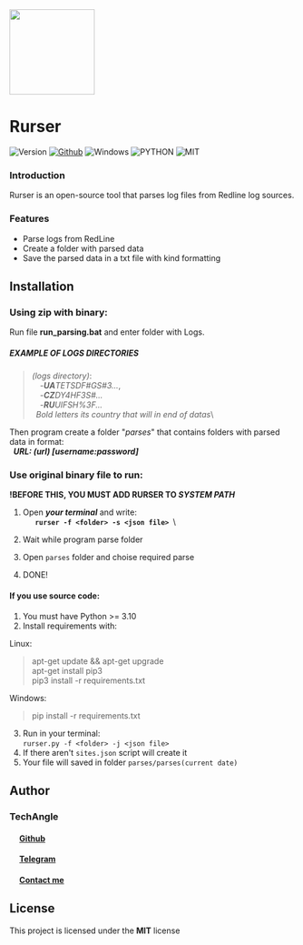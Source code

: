 <img src="./src/img/rurser.ico" width="150" height="150">

# Rurser

![Version](https://img.shields.io/badge/version-1.0-ffffff?label=Version)
[![Github](https://img.shields.io/badge/Github-gray)](https://github.com/TechAngle)
![Windows](https://img.shields.io/badge/Windows-0078D6?style=for-the-badge&logo=windows&logoColor=white)
![PYTHON](https://img.shields.io/badge/Python-3776AB?style=for-the-badge&logo=python&logoColor=white)
![MIT](https://img.shields.io/badge/License-MIT-blue.svg)

### Introduction

Rurser is an open-source tool that parses log files from Redline log sources.
### Features

- Parse logs from RedLine
- Create a folder with parsed data
- Save the parsed data in a txt file with kind formatting

## Installation

### Using zip with binary:
Run file **run_parsing.bat** and enter folder with Logs.

##### EXAMPLE OF LOGS DIRECTORIES
>*(logs directory)*:\
 -***UA**TETSDF#GS#3...*,\
 -***CZ**DY4HF3S#...*\
 -***RU**UIFSH%3F...*\
>  *Bold letters its country that will in end of datas*\

Then program create a folder "*parses*" that contains folders with parsed data in format:\
 ***URL: (url) [**username**:**password**]***

### Use original binary file to run:
**!BEFORE THIS, YOU MUST ADD RURSER TO *SYSTEM PATH***
1. Open ***your terminal*** and write:\
&emsp;**``
rurser -f <folder> -s <json file>
​``**\

2. Wait while program parse folder
3. Open `parses` folder and choise required parse
4. DONE!

#### If you use source code:
1. You must have Python >= 3.10
2. Install requirements with:

Linux:
>apt-get update && apt-get upgrade\
apt-get install pip3\
pip3 install -r requirements.txt

Windows:
>pip install -r requirements.txt
3. Run in your terminal:\
    `​rurser.py -f <folder> -j <json file>`
4. If there aren't `sites.json` script will create it
5. Your file will saved in folder `parses/parses(current date)`

## Author
### TechAngle
#### &emsp; [**Github**](https://github.com/TechAngle)
#### &emsp; [**Telegram**](https://telegram.me/rect4ngle)
#### &emsp; [**Contact me**](mailto:rect4ngle@programmer.net)

## License
This project is licensed under the **MIT** license
